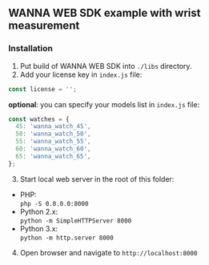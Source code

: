 ## WANNA WEB SDK example with wrist measurement

### Installation

1. Put build of WANNA WEB SDK into `./libs` directory.
2. Add your license key in `index.js` file:
```js
const license = '';
```

**optional**: you can specify your models list in `index.js` file:
```js
const watches = {
  45: 'wanna_watch_45',
  50: 'wanna_watch_50',
  55: 'wanna_watch_55',
  60: 'wanna_watch_60',
  65: 'wanna_watch_65',
};
```
3. Start local web server in the root of this folder:
* PHP:<br />
  `php -S 0.0.0.0:8000`
* Python 2.x:<br />
  `python -m SimpleHTTPServer 8000`
* Python 3.x:<br />
  `python -m http.server 8000`
4. Open browser and navigate to `http://localhost:8000`